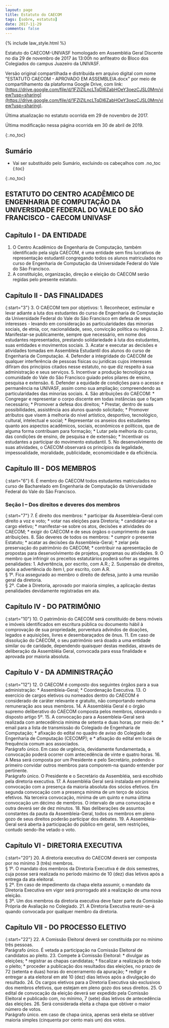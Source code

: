 ```yaml
---
layout: page
title: Estatuto do CAECOM
tags: [sobre, estatuto]
date: 2017-11-29
comments: false
---
```


{% include law_style.html %}


Estatuto do CAECOM-UNIVASF homologado em Assembléia Geral Discente no dia 29 de novembro de 2017 às 13:00h no anfiteatro do Bloco dos Colegiados do campus Juazeiro da UNIVASF.

Versão original compartilhada e distribuída em arquivo digital com nome "ESTATUTO CAECOM - APROVADO EM ASSEMBLEIA.docx" por meio de compartilhamento da plataforma Google Drive, com link: [https://drive.google.com/file/d/1FZIZlLncLTqDl6ZabHOeY3oezCJSL0Mm/view?usp=sharing](https://drive.google.com/file/d/1FZIZlLncLTqDl6ZabHOeY3oezCJSL0Mm/view?usp=sharing).

Última atualização no estatuto ocorrida em 29 de novembro de 2017.

Última modificação nessa página ocorrida em 30 de abril de 2019.

{:.no_toc}

## Sumário

* Vai ser substituído pelo Sumário, excluindo os cabeçalhos com .no_toc
{:toc}

{:.no_toc}

## ESTATUTO DO CENTRO ACADÊMICO DE ENGENHARIA DE COMPUTAÇÃO DA UNIVERSIDADE FEDERAL DO VALE DO SÃO FRANCISCO - CAECOM UNIVASF

## Capítulo I - DA ENTIDADE

1. O Centro Acadêmico de Engenharia de Computação, também identificado pela sigla CAECOM, é uma entidade sem fins lucrativos de representação estudantil congregando todos os alunos matriculados no curso de Engenharia de Computação da Universidade Federal do Vale do São Francisco.
2. A constituição, organização, direção e eleição do CAECOM serão regidas pelo presente estatuto.

## Capítulo II - DAS FINALIDADES

{:start="3"}
3. O CAECOM tem por objetivos:
    1. Reconhecer, estimular e levar adiante a luta dos estudantes do curso de Engenharia de Computação da Universidade Federal do Vale do São Francisco em defesa de seus interesses - levando em consideração as particularidades das minorias sociais, de etnia, cor, nacionalidade, sexo, convicção política ou religiosa.
    2. Manifestar-se publicamente, sempre que necessário, em nome dos estudantes representados, prestando solidariedade à luta dos estudantes, suas entidades e movimentos sociais.
    3. Acatar e executar as decisões e atividades tomadas em Assembleia Estudantil dos alunos do curso de Engenharia de Computação.
    4. Defender a integridade do CAECOM de qualquer interferência de pessoas físicas ou jurídicas cujos interesses difiram dos princípios citados nesse estatuto, no que diz respeito à sua administração e seus serviços.
    5. Incentivar a produção tecnológica na comunidade do Vale do São Francisco guiado pelos pilares de ensino, pesquisa e extensão.
    6. Defender a equidade de condições para o acesso e permanência na UNIVASF, assim como sua ampliação; compreendendo as particularidades das minorias sociais.
4. São atribuições do CAECOM:
    * Congregar e representar o corpo discente em todas instâncias que o façam necessário;
    * Promover a defesa dos direitos;
    * Prestar, dentro de suas possibilidades, assistência aos alunos quando solicitado;
    * Promover atributos que visem à melhoria do nível artístico, desportivo, tecnológico, cultural, intelectual e social;
    * Representar os anseios dos estudantes quanto aos aspectos acadêmicos, sociais, econômicos e políticos, que de alguma forma contribuam para formação;
    * Lutar pela melhoria do curso, das condições de ensino, de pesquisa e de extensão;
    * Incentivar os estudantes a participar do movimento estudantil.
5. No desenvolvimento de suas atividades, o CAECOM observará os princípios da legalidade, impessoalidade, moralidade, publicidade, economicidade e da eficiência.

## Capítulo III - DOS MEMBROS

{:start="6"}
6. É membro do CAECOM todos estudantes matriculados no curso de Bacharelado em Engenharia de Computação da Universidade Federal do Vale do São Francisco.

### Seção I – Dos direitos e deveres dos membros

{:start="7"}
7. É direito dos membros:
    * participar da Assembleia-Geral com direito a voz e voto;
    * votar nas eleições para Diretoria;
    * candidatar-se a cargo eletivo;
    * manifestar-se sobre os atos, decisões e atividades do CAECOM;
    * exigir do CAECOM e de seus órgãos o cumprimento de suas atribuições.
8. São deveres de todos os membros:
    * cumprir o presente Estatuto;
    * acatar as decisões da Assembleia-Geral;
    * zelar pela preservação do patrimônio do CAECOM;
    * contribuir na apresentação de propostas para desenvolvimento de projetos, programas ou atividades.
9. O membro que infringir os preceitos estatutários poderá sofrer as seguintes penalidades:
    1. Advertência, por escrito, com A.R.;
    2. Suspensão de direitos, após a advertência do item I, por escrito, com A.R.
    <br>
    § 1º. Fica assegurado ao membro o direito de defesa, junto à uma reunião geral da diretoria.
    <br>
    § 2º. Cabe à Diretoria, aprovado por maioria simples, a aplicação destas penalidades devidamente registradas em ata.

## Capítulo IV - DO PATRIMÔNIO

{:start="10"}
10. O patrimônio do CAECOM será constituído de bens móveis e imóveis identificados em escritura pública ou documento hábil à comprovação de sua propriedade, porventura advindos de doações, legados e aquisições, livres e desembaraçados de ônus.
11. Em caso de dissolução do CAECOM, o seu patrimônio será doado a uma entidade similar ou de caridade, dependendo quaisquer destas medidas, através de deliberação da Assembléia Geral, convocada para essa finalidade e aprovada por maioria absoluta.

## Capítulo V - DA ADMINISTRAÇÃO

{:start="12"}
12. O CAECOM é composto dos seguintes órgãos para a sua administração:
    * Assembleia-Geral;
    * Coordenação Executiva.
13. O exercício de cargos eletivos ou nomeados dentro do CAECOM é considerado de caráter relevante e gratuito, não comportando nenhuma remuneração aos seus membros.
14. A Assembléia Geral é o órgão supremo deliberativo do CAECOM composta pelos membros, obsevando o disposto artigo 5º.
15. A convocação para a Assembleia-Geral será realizada com antecedência mínima de setenta e duas horas, por meio de:
    * email para a lista de transmissão do Colegiado de Engenharia de Computação;
    * afixação do edital no quadro de aviso do Colegiado de Engenharia de Computação (CECOMP); e
    * afixação do edital em locais de frequência comum aos associados.
    <br>
    Parágrafo único. Em caso de urgência, devidamente fundamentada, a convocação poderá ocorrer com antecedência de vinte e quatro horas.
16. A Mesa será composta por um Presidente e pelo Secretário, podendo o primeiro convidar outros membros para comporem-na quando entender por pertinente.
    <br>
    Parágrafo único. O Presidente e o Secretário da Assembléia, será escolhido pela diretoria executiva.
17. A Assembléia Geral será instalada em primeira convocação com a presença da maioria absoluta dos sócios efetivos. Em segunda convocação com a presença mínima de um terço de sócios efetivos. Na terceira convocação, miníma de um quinto e numa última convocação um décimo de membros. O intervalo de uma convocação e outra deverá ser de dez minutos.
18. Nas deliberações de assuntos constantes da pauta da Assembleia-Geral, todos os membros em pleno gozo de seus direitos poderão participar dos debates.
19. A Assembleia-Geral será aberta à participação do público em geral, sem restrições, contudo sendo-lhe vetado o voto.

## Capítulo VI - DIRETORIA EXECUTIVA

{:start="20"}
20. A diretoria executiva do CAECOM deverá ser composta por no mínimo 3 (três) membros.
    <br>
    § 1º. O mandato dos membros da Diretoria Executiva é de dois semestres, cuja posse será realizada no período máximo de 10 (dez) dias letivos após a entrega da ata eleitoral.
    <br>
    § 2º. Em caso de impedimento da chapa eleita assumir, o mandato da Diretoria Executiva em vigor será prorrogado até a realização de uma nova eleição.
    <br>
    § 3º. Um dos membros da diretoria executiva deve fazer parte da Comissão Própria de Avaliação no Colegiado.
21. A Diretoria Executiva reunir-se-á quando convocada por qualquer membro da diretoria.

## Capítulo VII - DO PROCESSO ELETIVO

{:start="22"}
22. A Comissão Eleitoral deverá ser constituída por no mínimo três pessoas.
    <br>
    Parágrafo único. É vetada a participação na Comissão Eleitoral de candidatos ao pleito.
23. Compete à Comissão Eleitoral:
    * divulgar as eleições;
    * registrar as chapas candidatas;
    * fiscalizar a realização de todo o pleito;
    * proceder a publicação dos resultados das eleições, no prazo de 72 (setenta e duas) horas do encerramento da apuração;
    * redigir e entregar a ata eleitoral em até 10 (dez) dias letivos após a divulgação do resultado.
24. Os cargos eletivos para a Diretoria Executiva são exclusivos dos membros efetivos, que estejam em pleno gozo dos seus direitos.
25. O edital de convocação da eleição deverá ser expedido pela Comissão Eleitoral e publicado com, no mínimo, 7 (sete) dias letivos de antecedência das eleições.
26. Será considerada eleita a chapa que obtiver o maior número de votos.
    <br>
    Parágrafo único. em caso de chapa única, apenas será eleita se obtiver maioria simples (cinquenta por cento mais um) dos votos.